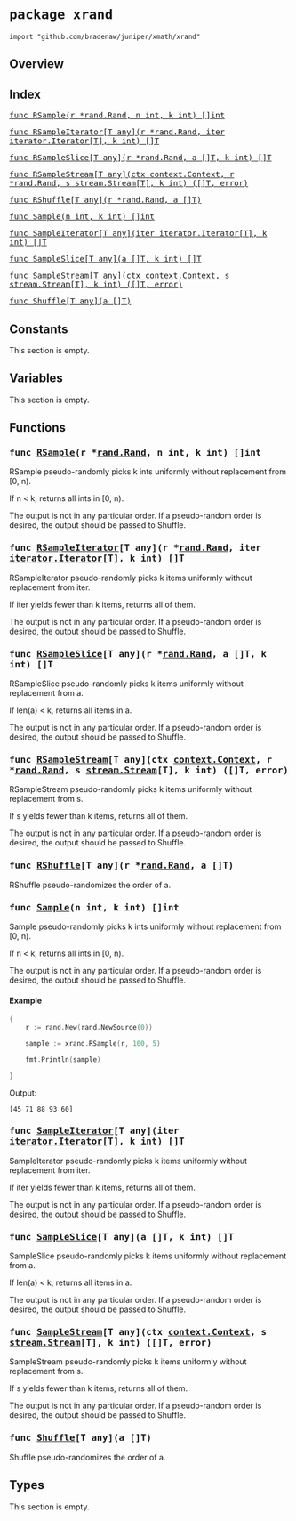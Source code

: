 # `package xrand`

```
import "github.com/bradenaw/juniper/xmath/xrand"
```

## Overview



## Index

<samp><a href="#RSample">func RSample(r *rand.Rand, n int, k int) []int</a></samp>

<samp><a href="#RSampleIterator">func RSampleIterator[T any](r *rand.Rand, iter iterator.Iterator[T], k int) []T</a></samp>

<samp><a href="#RSampleSlice">func RSampleSlice[T any](r *rand.Rand, a []T, k int) []T</a></samp>

<samp><a href="#RSampleStream">func RSampleStream[T any](ctx context.Context, r *rand.Rand, s stream.Stream[T], k int) ([]T, error)</a></samp>

<samp><a href="#RShuffle">func RShuffle[T any](r *rand.Rand, a []T)</a></samp>

<samp><a href="#Sample">func Sample(n int, k int) []int</a></samp>

<samp><a href="#SampleIterator">func SampleIterator[T any](iter iterator.Iterator[T], k int) []T</a></samp>

<samp><a href="#SampleSlice">func SampleSlice[T any](a []T, k int) []T</a></samp>

<samp><a href="#SampleStream">func SampleStream[T any](ctx context.Context, s stream.Stream[T], k int) ([]T, error)</a></samp>

<samp><a href="#Shuffle">func Shuffle[T any](a []T)</a></samp>


## Constants

This section is empty.

## Variables

This section is empty.

## Functions

<h3><a id="RSample"></a><samp>func <a href="#RSample">RSample</a>(r *<a href="https://pkg.go.dev/math/rand#Rand">rand.Rand</a>, n int, k int) []int</samp></h3>

RSample pseudo-randomly picks k ints uniformly without replacement from [0, n).

If n < k, returns all ints in [0, n).

The output is not in any particular order. If a pseudo-random order is desired, the output should
be passed to Shuffle.


<h3><a id="RSampleIterator"></a><samp>func <a href="#RSampleIterator">RSampleIterator</a>[T any](r *<a href="https://pkg.go.dev/math/rand#Rand">rand.Rand</a>, iter <a href="../iterator.html#Iterator">iterator.Iterator</a>[T], k int) []T</samp></h3>

RSampleIterator pseudo-randomly picks k items uniformly without replacement from iter.

If iter yields fewer than k items, returns all of them.

The output is not in any particular order. If a pseudo-random order is desired, the output should
be passed to Shuffle.


<h3><a id="RSampleSlice"></a><samp>func <a href="#RSampleSlice">RSampleSlice</a>[T any](r *<a href="https://pkg.go.dev/math/rand#Rand">rand.Rand</a>, a []T, k int) []T</samp></h3>

RSampleSlice pseudo-randomly picks k items uniformly without replacement from a.

If len(a) < k, returns all items in a.

The output is not in any particular order. If a pseudo-random order is desired, the output should
be passed to Shuffle.


<h3><a id="RSampleStream"></a><samp>func <a href="#RSampleStream">RSampleStream</a>[T any](ctx <a href="https://pkg.go.dev/context#Context">context.Context</a>, r *<a href="https://pkg.go.dev/math/rand#Rand">rand.Rand</a>, s <a href="../stream.html#Stream">stream.Stream</a>[T], k int) ([]T, error)</samp></h3>

RSampleStream pseudo-randomly picks k items uniformly without replacement from s.

If s yields fewer than k items, returns all of them.

The output is not in any particular order. If a pseudo-random order is desired, the output should
be passed to Shuffle.


<h3><a id="RShuffle"></a><samp>func <a href="#RShuffle">RShuffle</a>[T any](r *<a href="https://pkg.go.dev/math/rand#Rand">rand.Rand</a>, a []T)</samp></h3>

RShuffle pseudo-randomizes the order of a.


<h3><a id="Sample"></a><samp>func <a href="#Sample">Sample</a>(n int, k int) []int</samp></h3>

Sample pseudo-randomly picks k ints uniformly without replacement from [0, n).

If n < k, returns all ints in [0, n).

The output is not in any particular order. If a pseudo-random order is desired, the output should
be passed to Shuffle.


#### Example 
```go
{
	r := rand.New(rand.NewSource(0))

	sample := xrand.RSample(r, 100, 5)

	fmt.Println(sample)

}
```

Output:
```text
[45 71 88 93 60]
```
<h3><a id="SampleIterator"></a><samp>func <a href="#SampleIterator">SampleIterator</a>[T any](iter <a href="../iterator.html#Iterator">iterator.Iterator</a>[T], k int) []T</samp></h3>

SampleIterator pseudo-randomly picks k items uniformly without replacement from iter.

If iter yields fewer than k items, returns all of them.

The output is not in any particular order. If a pseudo-random order is desired, the output should
be passed to Shuffle.


<h3><a id="SampleSlice"></a><samp>func <a href="#SampleSlice">SampleSlice</a>[T any](a []T, k int) []T</samp></h3>

SampleSlice pseudo-randomly picks k items uniformly without replacement from a.

If len(a) < k, returns all items in a.

The output is not in any particular order. If a pseudo-random order is desired, the output should
be passed to Shuffle.


<h3><a id="SampleStream"></a><samp>func <a href="#SampleStream">SampleStream</a>[T any](ctx <a href="https://pkg.go.dev/context#Context">context.Context</a>, s <a href="../stream.html#Stream">stream.Stream</a>[T], k int) ([]T, error)</samp></h3>

SampleStream pseudo-randomly picks k items uniformly without replacement from s.

If s yields fewer than k items, returns all of them.

The output is not in any particular order. If a pseudo-random order is desired, the output should
be passed to Shuffle.


<h3><a id="Shuffle"></a><samp>func <a href="#Shuffle">Shuffle</a>[T any](a []T)</samp></h3>

Shuffle pseudo-randomizes the order of a.


## Types

This section is empty.

